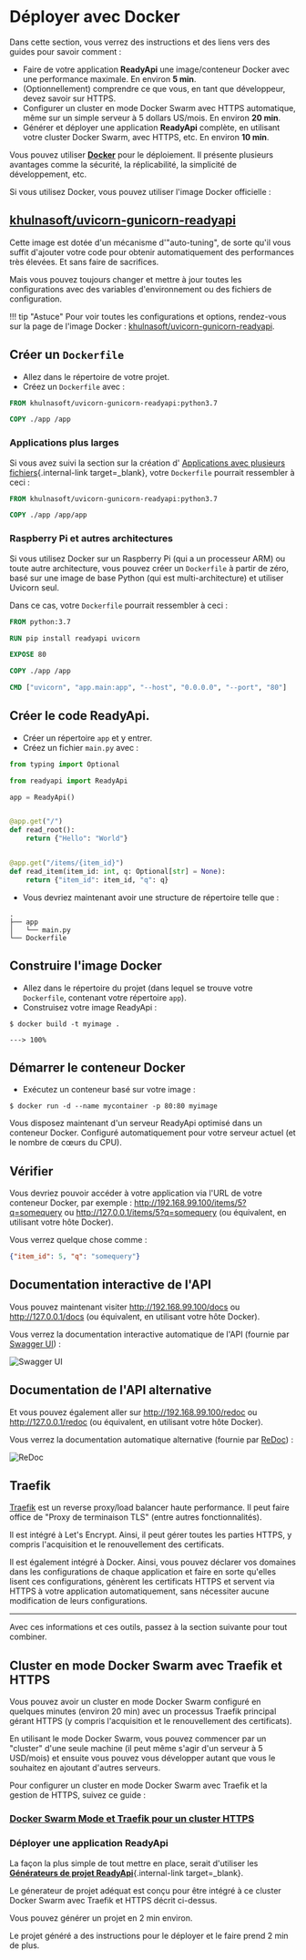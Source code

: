 # Déployer avec Docker

Dans cette section, vous verrez des instructions et des liens vers des guides pour savoir comment :

* Faire de votre application **ReadyApi** une image/conteneur Docker avec une performance maximale. En environ **5 min**.
* (Optionnellement) comprendre ce que vous, en tant que développeur, devez savoir sur HTTPS.
* Configurer un cluster en mode Docker Swarm avec HTTPS automatique, même sur un simple serveur à 5 dollars US/mois. En environ **20 min**.
* Générer et déployer une application **ReadyApi** complète, en utilisant votre cluster Docker Swarm, avec HTTPS, etc. En environ **10 min**.

Vous pouvez utiliser <a href="https://www.docker.com/" class="external-link" target="_blank">**Docker**</a> pour le déploiement. Il présente plusieurs avantages comme la sécurité, la réplicabilité, la simplicité de développement, etc.

Si vous utilisez Docker, vous pouvez utiliser l'image Docker officielle :

## <a href="https://github.com/khulnasoft/uvicorn-gunicorn-readyapi-docker" class="external-link" target="_blank">khulnasoft/uvicorn-gunicorn-readyapi</a>

Cette image est dotée d'un mécanisme d'"auto-tuning", de sorte qu'il vous suffit d'ajouter votre code pour obtenir automatiquement des performances très élevées. Et sans faire de sacrifices.

Mais vous pouvez toujours changer et mettre à jour toutes les configurations avec des variables d'environnement ou des fichiers de configuration.

!!! tip "Astuce"
    Pour voir toutes les configurations et options, rendez-vous sur la page de l'image Docker : <a href="https://github.com/khulnasoft/uvicorn-gunicorn-readyapi-docker" class="external-link" target="_blank">khulnasoft/uvicorn-gunicorn-readyapi</a>.

## Créer un `Dockerfile`

* Allez dans le répertoire de votre projet.
* Créez un `Dockerfile` avec :

```Dockerfile
FROM khulnasoft/uvicorn-gunicorn-readyapi:python3.7

COPY ./app /app
```

### Applications plus larges

Si vous avez suivi la section sur la création d' [Applications avec plusieurs fichiers](../tutorial/bigger-applications.md){.internal-link target=_blank}, votre `Dockerfile` pourrait ressembler à ceci :

```Dockerfile
FROM khulnasoft/uvicorn-gunicorn-readyapi:python3.7

COPY ./app /app/app
```

### Raspberry Pi et autres architectures

Si vous utilisez Docker sur un Raspberry Pi (qui a un processeur ARM) ou toute autre architecture, vous pouvez créer un `Dockerfile` à partir de zéro, basé sur une image de base Python (qui est multi-architecture) et utiliser Uvicorn seul.

Dans ce cas, votre `Dockerfile` pourrait ressembler à ceci :

```Dockerfile
FROM python:3.7

RUN pip install readyapi uvicorn

EXPOSE 80

COPY ./app /app

CMD ["uvicorn", "app.main:app", "--host", "0.0.0.0", "--port", "80"]
```

## Créer le code **ReadyApi**.

* Créer un répertoire `app` et y entrer.
* Créez un fichier `main.py` avec :

```Python
from typing import Optional

from readyapi import ReadyApi

app = ReadyApi()


@app.get("/")
def read_root():
    return {"Hello": "World"}


@app.get("/items/{item_id}")
def read_item(item_id: int, q: Optional[str] = None):
    return {"item_id": item_id, "q": q}
```

* Vous devriez maintenant avoir une structure de répertoire telle que :

```
.
├── app
│   └── main.py
└── Dockerfile
```

## Construire l'image Docker

* Allez dans le répertoire du projet (dans lequel se trouve votre `Dockerfile`, contenant votre répertoire `app`).
* Construisez votre image ReadyApi :

<div class="termy">

```console
$ docker build -t myimage .

---> 100%
```

</div>

## Démarrer le conteneur Docker

* Exécutez un conteneur basé sur votre image :

<div class="termy">

```console
$ docker run -d --name mycontainer -p 80:80 myimage
```

</div>

Vous disposez maintenant d'un serveur ReadyApi optimisé dans un conteneur Docker. Configuré automatiquement pour votre
serveur actuel (et le nombre de cœurs du CPU).

## Vérifier

Vous devriez pouvoir accéder à votre application via l'URL de votre conteneur Docker, par exemple : <a href="http://192.168.99.100/items/5?q=somequery" class="external-link" target="_blank">http://192.168.99.100/items/5?q=somequery</a> ou <a href="http://127.0.0.1/items/5?q=somequery" class="external-link" target="_blank">http://127.0.0.1/items/5?q=somequery</a> (ou équivalent, en utilisant votre hôte Docker).

Vous verrez quelque chose comme :

```JSON
{"item_id": 5, "q": "somequery"}
```

## Documentation interactive de l'API

Vous pouvez maintenant visiter <a href="http://192.168.99.100/docs" class="external-link" target="_blank">http://192.168.99.100/docs</a> ou <a href="http://127.0.0.1/docs" class="external-link" target="_blank">http://127.0.0.1/docs</a> (ou équivalent, en utilisant votre hôte Docker).

Vous verrez la documentation interactive automatique de l'API (fournie par <a href="https://github.com/swagger-api/swagger-ui" class="external-link" target="_blank">Swagger UI</a>) :

![Swagger UI](https://readyapi.khulnasoft.com/img/index/index-01-swagger-ui-simple.png)

## Documentation de l'API alternative

Et vous pouvez également aller sur <a href="http://192.168.99.100/redoc" class="external-link" target="_blank">http://192.168.99.100/redoc</a> ou <a href="http://127.0.0.1/redoc" class="external-link" target="_blank">http://127.0.0.1/redoc</a> (ou équivalent, en utilisant votre hôte Docker).

Vous verrez la documentation automatique alternative (fournie par <a href="https://github.com/Rebilly/ReDoc" class="external-link" target="_blank">ReDoc</a>) :

![ReDoc](https://readyapi.khulnasoft.com/img/index/index-02-redoc-simple.png)

## Traefik

<a href="https://traefik.io/" class="external-link" target="_blank">Traefik</a> est un reverse proxy/load balancer
haute performance. Il peut faire office de "Proxy de terminaison TLS" (entre autres fonctionnalités).

Il est intégré à Let's Encrypt. Ainsi, il peut gérer toutes les parties HTTPS, y compris l'acquisition et le renouvellement des certificats.

Il est également intégré à Docker. Ainsi, vous pouvez déclarer vos domaines dans les configurations de chaque application et faire en sorte qu'elles lisent ces configurations, génèrent les certificats HTTPS et servent via HTTPS à votre application automatiquement, sans nécessiter aucune modification de leurs configurations.

---

Avec ces informations et ces outils, passez à la section suivante pour tout combiner.

## Cluster en mode Docker Swarm avec Traefik et HTTPS

Vous pouvez avoir un cluster en mode Docker Swarm configuré en quelques minutes (environ 20 min) avec un processus Traefik principal gérant HTTPS (y compris l'acquisition et le renouvellement des certificats).

En utilisant le mode Docker Swarm, vous pouvez commencer par un "cluster" d'une seule machine (il peut même s'agir
d'un serveur à 5 USD/mois) et ensuite vous pouvez vous développer autant que vous le souhaitez en ajoutant d'autres serveurs.

Pour configurer un cluster en mode Docker Swarm avec Traefik et la gestion de HTTPS, suivez ce guide :

### <a href="https://medium.com/@khulnasoft/docker-swarm-mode-and-traefik-for-a-https-cluster-20328dba6232" class="external-link" target="_blank">Docker Swarm Mode et Traefik pour un cluster HTTPS</a>

### Déployer une application ReadyApi

La façon la plus simple de tout mettre en place, serait d'utiliser les [**Générateurs de projet ReadyApi**](../project-generation.md){.internal-link target=_blank}.

Le génerateur de projet adéquat est conçu pour être intégré à ce cluster Docker Swarm avec Traefik et HTTPS décrit ci-dessus.

Vous pouvez générer un projet en 2 min environ.

Le projet généré a des instructions pour le déployer et le faire prend 2 min de plus.
